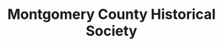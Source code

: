 ---
layout: repo
title: "Montgomery County Historical Society"
id: 19912
permalink: repos/19912/
---